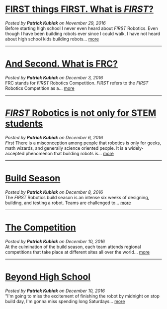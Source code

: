 <google-youtube
  video-id="7htc6iHS4mo"
  height="360px"
  width="100%"
  rel="0"
  start="0"
  autoplay="0">
</google-youtube>

# [FIRST things FIRST. What is *FIRST*?](#/post/1/)
*Posted by **Patrick Kubiak** on November 29, 2016*  
Before starting high school I never even heard about *FIRST* Robotics. Even though I have been building robots ever since I could walk, I have not heard about high school kids building robots... [more](#/post/1/)  

---

# [And Second. What is FRC?](#/post/2/)
*Posted by **Patrick Kubiak** on December 3, 2016*  
FRC stands for *FIRST* Robotics Competition. *FIRST* refers to the *FIRST* Robotics Competition as a... [more](#/post/2/)  

---

# [*FIRST* Robotics is not only for STEM students](#/post/3/)
*Posted by **Patrick Kubiak** on December 6, 2016*  
*First* There is a misconception among people that robotics is only for geeks, math wizards, and generally science oriented people. It is a widely-accepted phenomenon that building robots is... [more](#/post/3/)  

---

# [Build Season](#/post/4/)
*Posted by **Patrick Kubiak** on December 8, 2016*  
The *FIRST* Robotics build season is an intense six weeks of designing, building, and testing a robot. Teams are challenged to... [more](#/post/4/)  

---

# [The Competition](#/post/5/)
*Posted by **Patrick Kubiak** on December 10, 2016*  
At the culmination of the build season, each team attends regional competitions that take place at different sites all over the world... [more](#/post/5/)  

---

# [Beyond High School](#/post/6/)
*Posted by **Patrick Kubiak** on December 10, 2016*  
"I'm going to miss the excitement of finishing the robot by midnight on stop build day, I'm gonna miss spending long Saturdays... [more](#/post/6/)
